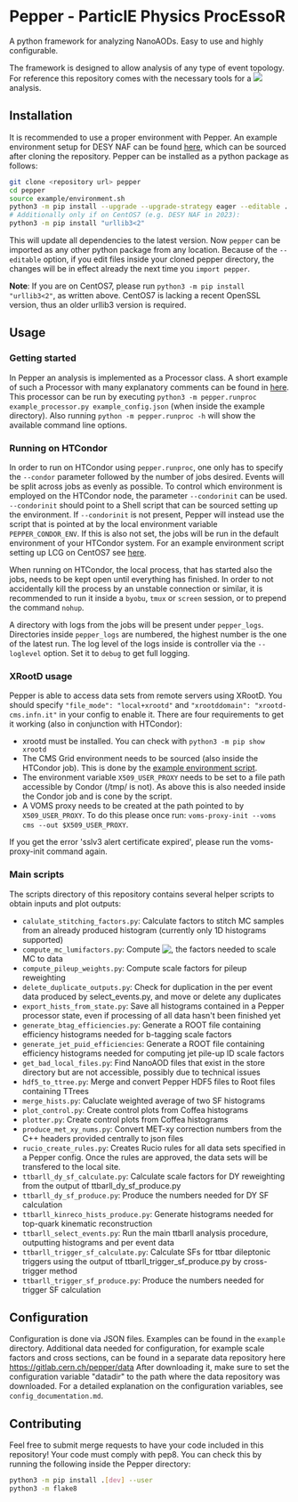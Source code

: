 # Pepper - ParticlE Physics ProcEssoR
A python framework for analyzing NanoAODs. Easy to use and highly configurable.

The framework is designed to allow analysis of any type of event topology. For reference this repository comes with the necessary tools for a <img src="https://latex.codecogs.com/gif.latex?\mathrm{t\bar{t}}\rightarrow\mathrm{b\bar{b}}\mathrm{ll\nu\nu}" /> analysis.



## Installation
It is recommended to use a proper environment with Pepper. An example environment setup for DESY NAF can be found [here](example/environment.sh), which can be sourced after cloning the repository.
Pepper can be installed as a python package as follows:
```sh
git clone <repository url> pepper
cd pepper
source example/environment.sh
python3 -m pip install --upgrade --upgrade-strategy eager --editable .
# Additionally only if on CentOS7 (e.g. DESY NAF in 2023):
python3 -m pip install "urllib3<2"
```
This will update all dependencies to the latest version. Now `pepper` can be imported as any other python package from any location. Because of the `--editable` option, if you edit files inside your cloned pepper directory, the changes will be in effect already the next time you `import pepper`.

__Note__: If you are on CentOS7, please run `python3 -m pip install "urllib3<2"`, as written above. CentOS7 is lacking a recent OpenSSL version, thus an older urllib3 version is required.



## Usage

### Getting started

In Pepper an analysis is implemented as a Processor class. A short example of such a Processor with many explanatory comments can be found in [here](example/example_processor.py). This processor can be run by executing `python3 -m pepper.runproc example_processor.py example_config.json` (when inside the example directory). Also running `python -m pepper.runproc -h` will show the available command line options.

### Running on HTCondor
In order to run on HTCondor using `pepper.runproc`, one only has to specify the `--condor` parameter followed by the number of jobs desired. Events will be split across jobs as evenly as possible.
To control which environment is employed on the HTCondor node, the parameter `--condorinit` can be used. `--condorinit` should point to a Shell script that can be sourced setting up the environment. If `--condorinit` is not present, Pepper will instead use the script that is pointed at by the local environment variable `PEPPER_CONDOR_ENV`. If this is also not set, the jobs will be run in the default environment of your HTCondor system. For an example environment script setting up LCG on CentOS7 see [here](example/environment.sh).

When running on HTCondor, the local process, that has started also the jobs, needs to be kept open until everything has finished. In order to not accidentally kill the process by an unstable connection or similar, it is recommended to run it inside a `byobu`, `tmux` or `screen` session, or to prepend the command `nohup`.

A directory with logs from the jobs will be present under `pepper_logs`. Directories inside `pepper_logs` are numbered, the highest number is the one of the latest run. The log level of the logs inside is controller via the `--loglevel` option. Set it to `debug` to get full logging.

### XRootD usage
Pepper is able to access data sets from remote servers using XRootD. You should specify `"file_mode": "local+xrootd"` and `"xrootddomain": "xrootd-cms.infn.it"` in your config to enable it. There are four requirements to get it working (also in conjunction with HTCondor):
 - xrootd must be installed. You can check with `python3 -m pip show xrootd`
 - The CMS Grid environment needs to be sourced (also inside the HTCondor job). This is done by the [example environment script](example/environment.sh).
 - The environment variable `X509_USER_PROXY` needs to be set to a file path accessible by Condor (/tmp/ is not). As above this is also needed inside the Condor job and is cone by the script.
 - A VOMS proxy needs to be created at the path pointed to by `X509_USER_PROXY`. To do this please once run: `voms-proxy-init --voms cms --out $X509_USER_PROXY`.

If you get the error 'sslv3 alert certificate expired', please run the voms-proxy-init command again.

### Main scripts
The scripts directory of this repository contains several helper scripts to obtain inputs and plot outputs:

 - `calulate_stitching_factors.py`: Calculate factors to stitch MC samples from an already produced histogram (currently only 1D histograms supported)
 - `compute_mc_lumifactors.py`: Compute <img align="top" src="https://latex.codecogs.com/gif.latex?{\cal L}\sigma/\sum w_{\mathrm{gen}}" />, the factors needed to scale MC to data
 - `compute_pileup_weights.py`: Compute scale factors for pileup reweighting
 - `delete_duplicate_outputs.py`: Check for duplication in the per event data produced by select_events.py, and move or delete any duplicates
 - `export_hists_from_state.py`: Save all histograms contained in a Pepper processor state, even if processing of all data hasn't been finished yet
 - `generate_btag_efficiencies.py`: Generate a ROOT file containing efficiency histograms needed for b-tagging scale factors
 - `generate_jet_puid_efficiencies`: Generate a ROOT file containing efficiency histograms needed for computing jet pile-up ID scale factors
 - `get_bad_local_files.py`: Find NanoAOD files that exist in the store directory but are not accessible, possibly due to technical issues
 - `hdf5_to_ttree.py`: Merge and convert Pepper HDF5 files to Root files containing TTrees
 - `merge_hists.py`: Caluclate weighted average of two SF histograms
 - `plot_control.py`: Create control plots from Coffea histograms
 - `plotter.py`: Create control plots from Coffea histograms
 - `produce_met_xy_nums.py`: Convert MET-xy correction numbers from the C++ headers provided centrally to json files
 - `rucio_create_rules.py`: Creates Rucio rules for all data sets specified in a Pepper config. Once the rules are approved, the data sets will be transfered to the local site.
 - `ttbarll_dy_sf_calculate.py`: Calculate scale factors for DY reweighting from the output of ttbarll_dy_sf_produce.py
 - `ttbarll_dy_sf_produce.py`: Produce the numbers needed for DY SF calculation
 - `ttbarll_kinreco_hists_produce.py`: Generate histograms needed for top-quark kinematic reconstruction
 - `ttbarll_select_events.py`: Run the main ttbarll analysis procedure, outputting histograms and per event data
 - `ttbarll_trigger_sf_calculate.py`: Calculate SFs for ttbar dileptonic triggers using the output of ttbarll_trigger_sf_produce.py by cross-trigger method
 - `ttbarll_trigger_sf_produce.py`: Produce the numbers needed for trigger SF calculation



## Configuration
Configuration is done via JSON files. Examples can be found in the `example` directory. Additional data needed for configuration, for example scale factors and cross sections, can be found in a separate data repository here https://gitlab.cern.ch/pepper/data
After downloading it, make sure to set the configuration variable "datadir" to the path where the data repository was downloaded.
For a detailed explanation on the configuration variables, see `config_documentation.md`.



## Contributing
Feel free to submit merge requests to have your code included in this repository! Your code must comply with pep8. You can check this by running the following inside the Pepper directory:
```sh
python3 -m pip install .[dev] --user
python3 -m flake8
```
